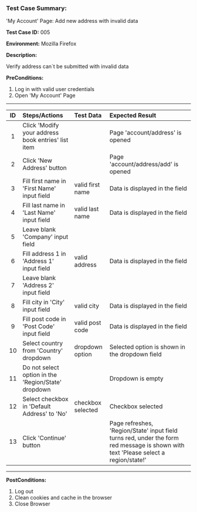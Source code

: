 
### Test Case Summary:

'My Account' Page: Add new address with invalid data

**Test Case ID:** 005

**Environment:** Mozilla Firefox

**Description:**

Verify address can`t be submitted with invalid data

**PreConditions:**
1. Log in with valid user credentials
2. Open 'My Account' Page

---

|      ID       | Steps/Actions            |  Test Data  | Expected Result |
| :--------:    |:------------------------------|:---------------|:---------------|
|       1       | Click 'Modify your address book entries' list item | | Page 'account/address' is opened 
|       2       | Click 'New Address' button|  | Page 'account/address/add' is opened
|       3       | Fill first name in 'First Name' input field | valid first name | Data is displayed in the field                 
|       4       | Fill last name in 'Last Name' input field | valid last name | Data is displayed in the field
|       5       | Leave blank 'Company' input field | |
|       6       | Fill address 1 in 'Address 1' input field | valid address | Data is displayed in the field
|       7       | Leave blank 'Address 2' input field | |
|       8       | Fill city in 'City' input field | valid city | Data is displayed in the field              
|       9       | Fill post code in 'Post Code' input field | valid post code | Data is displayed in the field                  
|       10      | Select country from 'Country' dropdown  | dropdown option  | Selected option is shown in the dropdown field
|       11      | Do not select option in the 'Region/State' dropdown |  | Dropdown is empty
|       12      | Select checkbox in 'Default Address' to 'No' | checkbox selected |  Checkbox selected
|       13      | Click 'Continue' button | | Page refreshes, 'Region/State' input field turns red, under the form red message is shown with text 'Please select a region/state!'
---

**PostConditions:**
1. Log out
2. Clean cookies and cache in the browser   
3. Close Browser
